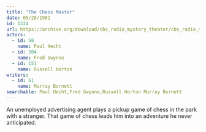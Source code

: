 ```yaml
---
title: "The Chess Master"
date: 05/28/1982
id: 1334
url: https://archive.org/download/cbs_radio_mystery_theater/cbs_radio_mystery_theater-1301-1350.zip/cbs_radio_mystery_theater-1301-1350%2Fcbsrmt_1334_the_chess_master.mp3
actors:  
  - id: 58
    name: Paul Hecht  
  - id: 204
    name: Fred Gwynne  
  - id: 151
    name: Russell Horton
writers:  
  - id: 61
    name: Murray Burnett
searchable: Paul Hecht,Fred Gwynne,Russell Horton Murray Burnett
---
```

An unemployed advertising agent plays a pickup game of chess in the park with a stranger. That game of chess leads him into an adventure he never anticipated.